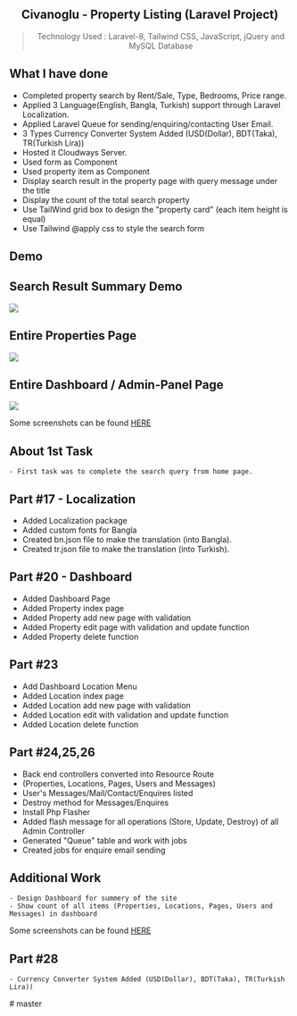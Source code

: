 <div align="center">
  
## Civanoglu - Property Listing (Laravel Project)

> Technology Used : Laravel-8, Tailwind CSS, JavaScript, jQuery and MySQL Database
</div>

## What I have done
   - Completed property search by Rent/Sale, Type, Bedrooms, Price range.
   - Applied 3 Language(English, Bangla, Turkish) support through Laravel Localization.
   - Applied Laravel Queue for sending/enquiring/contacting User Email.
   - 3 Types Currency Converter System Added (USD(Dollar), BDT(Taka), TR(Turkish Lira))
   - Hosted it Cloudways Server.
   - Used form as Component
   - Used property item as Component
   - Display search result in the property page with query message under the title
   - Display the count of the total search property
   - Use TailWind grid box to design the "property card" (each item height is equal)
   - Use Tailwind @apply css to style the search form

## Demo
## Search Result Summary Demo
<img src="https://github.com/Shahed-Chy-Suzan/property-listing/blob/master/z_others/demo-images/serach-result.png"/>

## Entire Properties Page
<img src="https://github.com/Shahed-Chy-Suzan/property-listing/blob/master/z_others/demo-images/properties.jpg"/>

## Entire Dashboard / Admin-Panel Page
<img src="https://github.com/Shahed-Chy-Suzan/property-listing/blob/master/z_others/demo-images/Dashboard.png"/>

Some screenshots can be found <a target="blank" href="https://drive.google.com/drive/folders/1WAYff_6D8BTRLvZbAFe0ZqwIXpgLU3Hf?usp=sharing">HERE</a>


## About 1st Task
    - First task was to complete the search query from home page.

## Part #17 - Localization
   - Added Localization package
   - Added custom fonts for Bangla
   - Created bn.json file to make the translation (into Bangla).                                                                  
   - Created tr.json file to make the translation (into Turkish).                                                                  

## Part #20 - Dashboard
   - Added Dashboard Page
   - Added Property index page
   - Added Property add new page with validation
   - Added Property edit page with validation and update function
   - Added Property delete function

## Part #23
   - Add Dashboard Location Menu
   - Added Location index page
   - Added Location add new page with validation
   - Added Location edit with validation and update function
   - Added Location delete function

## Part #24,25,26
   - Back end controllers converted into Resource Route 
   - (Properties, Locations, Pages, Users and Messages)
   - User's Messages/Mail/Contact/Enquires listed
   - Destroy method for Messages/Enquires
   - Install Php Flasher
   - Added flash message for all operations (Store, Update, Destroy) of all Admin Controller
   - Generated "Queue" table and work with jobs
   - Created jobs for enquire email sending

## Additional Work
    - Design Dashboard for summery of the site
    - Show count of all items (Properties, Locations, Pages, Users and Messages) in dashboard

Some screenshots can be found <a target="blank" href="https://drive.google.com/drive/folders/1WAYff_6D8BTRLvZbAFe0ZqwIXpgLU3Hf?usp=sharing">HERE</a>

## Part #28
    - Currency Converter System Added (USD(Dollar), BDT(Taka), TR(Turkish Lira))

#   m a s t e r  
 